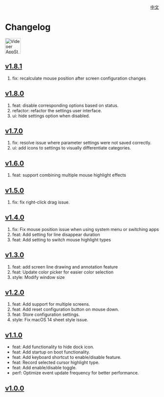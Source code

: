 <p align="right">
  <a href="./CHANGELOG.zh.md">中文</a>
</p>
<!--rehype:style=float: right; bottom: -36px; position: relative;-->

Changelog
===

<a target="_blank" href="https://apps.apple.com/app/videoer/6743495172" title="Videoer for macOS">
<img alt="Videoer AppStore" src="https://jaywcjlove.github.io/sb/download/macos.svg" height="51">
</a>

## [v1.8.1](https://github.com/jaywcjlove/focus-cursor/releases/tag/v1.8.1)

1. fix: recalculate mouse position after screen configuration changes

## [v1.8.0](https://github.com/jaywcjlove/focus-cursor/releases/tag/v1.8.0)

1. feat: disable corresponding options based on status.
2. refactor: refactor the settings user interface.
3. ui: hide settings option when disabled.

## [v1.7.0](https://github.com/jaywcjlove/focus-cursor/releases/tag/v1.7.0)

1. fix: resolve issue where parameter settings were not saved correctly.
2. ui: add icons to settings to visually differentiate categories.

## [v1.6.0](https://github.com/jaywcjlove/focus-cursor/releases/tag/v1.6.0)

1. feat: support combining multiple mouse highlight effects

## [v1.5.0](https://github.com/jaywcjlove/focus-cursor/releases/tag/v1.5.0)

1. fix: fix right-click drag issue.

## [v1.4.0](https://github.com/jaywcjlove/focus-cursor/releases/tag/v1.4.0)

1. fix: Fix mouse position issue when using system menu or switching apps  
2. feat: Add setting for line disappear duration   
3. feat: Add setting to switch mouse highlight types

## [v1.3.0](https://github.com/jaywcjlove/focus-cursor/releases/tag/v1.3.0)

1. feat: add screen line drawing and annotation feature
2. feat: Update color picker for easier color selection
3. style: Modify window size

## [v1.2.0](https://github.com/jaywcjlove/focus-cursor/releases/tag/v1.2.0)

1. feat: Add support for multiple screens.
2. feat: Add reset configuration button on mouse down.
3. feat: Store configuration settings.
4. style: Fix macOS 14 sheet style issue.

## [v1.1.0](https://github.com/jaywcjlove/focus-cursor/releases/tag/v1.1.0)

- feat: Add functionality to hide dock icon.
- feat: Add startup on boot functionality.
- feat: Add keyboard shortcut to enable/disable feature.
- feat: Record selected cursor highlight type.
- feat: Add enable/disable toggle.
- perf: Optimize event update frequency for better performance.

## [v1.0.0](https://github.com/jaywcjlove/focus-cursor/releases/tag/v1.0.0)

